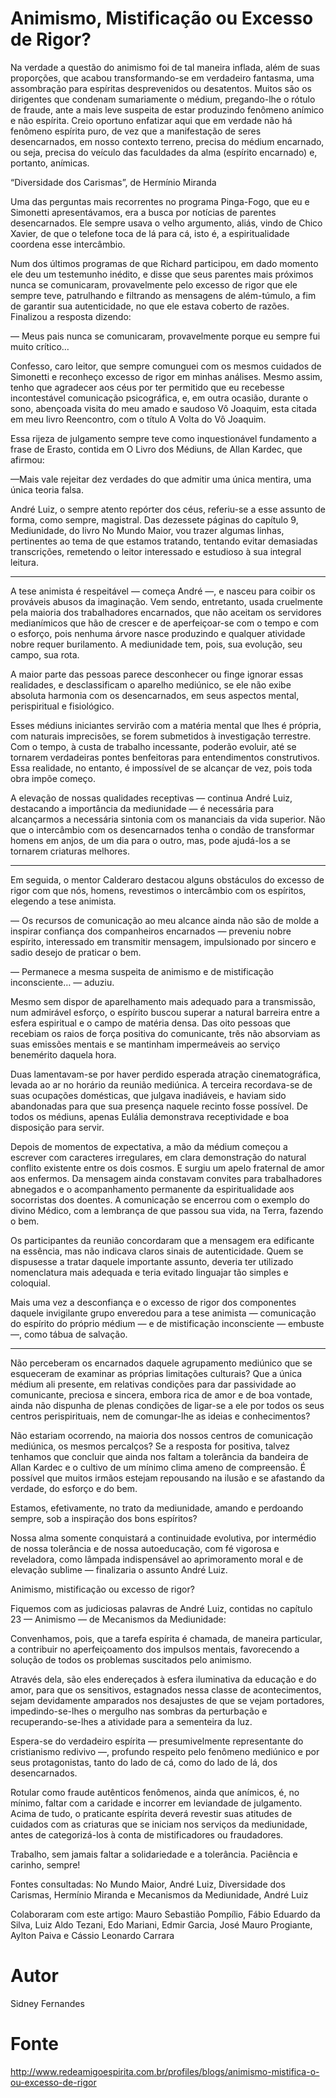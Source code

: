 # Animismo, Mistificação ou Excesso de Rigor?

Na verdade a questão do animismo foi de tal maneira inflada, além de suas proporções, que acabou transformando-se em verdadeiro fantasma, uma assombração para espíritas desprevenidos ou desatentos. Muitos são os dirigentes que condenam sumariamente o médium, pregando-lhe o rótulo de fraude, ante a mais leve suspeita de estar produzindo fenômeno anímico e não espírita. Creio oportuno enfatizar aqui que em verdade não há fenômeno espírita puro, de vez que a manifestação de seres desencarnados, em nosso contexto terreno, precisa do médium encarnado, ou seja, precisa do veículo das faculdades da alma (espírito encarnado) e, portanto, anímicas.

“Diversidade dos Carismas”, de Hermínio Miranda

Uma das perguntas mais recorrentes no programa Pinga-Fogo, que eu e Simonetti apresentávamos, era a busca por notícias de parentes desencarnados. Ele sempre usava o velho argumento, aliás, vindo de Chico Xavier, de que o telefone toca de lá para cá, isto é, a espiritualidade coordena esse intercâmbio.

Num dos últimos programas de que Richard participou, em dado momento ele deu um testemunho inédito, e disse que seus parentes mais próximos nunca se comunicaram, provavelmente pelo excesso de rigor que ele sempre teve, patrulhando e filtrando as mensagens de além-túmulo, a fim de garantir sua autenticidade, no que ele estava coberto de razões. Finalizou a resposta dizendo:

— Meus pais nunca se comunicaram, provavelmente porque eu sempre fui muito crítico…

Confesso, caro leitor, que sempre comunguei com os mesmos cuidados de Simonetti e reconheço excesso de rigor em minhas análises. Mesmo assim, tenho que agradecer aos céus por ter permitido que eu recebesse incontestável comunicação psicográfica, e, em outra ocasião, durante o sono, abençoada visita do meu amado e saudoso Vô Joaquim, esta citada em meu livro Reencontro, com o título A Volta do Vô Joaquim.

Essa rijeza de julgamento sempre teve como inquestionável fundamento a frase de Erasto, contida em O Livro dos Médiuns, de Allan Kardec, que afirmou:

—Mais vale rejeitar dez verdades do que admitir uma única mentira, uma única teoria falsa.

André Luiz, o sempre atento repórter dos céus, referiu-se a esse assunto de forma, como sempre, magistral. Das dezessete páginas do capítulo 9, Mediunidade, do livro No Mundo Maior, vou trazer algumas linhas, pertinentes ao tema de que estamos tratando, tentando evitar demasiadas transcrições, remetendo o leitor interessado e estudioso à sua integral leitura.

***

A tese animista é respeitável — começa André —, e nasceu para coibir os prováveis abusos da imaginação. Vem sendo, entretanto, usada cruelmente pela maioria dos trabalhadores encarnados, que não aceitam os servidores medianímicos que hão de crescer e de aperfeiçoar-se com o tempo e com o esforço, pois nenhuma árvore nasce produzindo e qualquer atividade nobre requer burilamento. A mediunidade tem, pois, sua evolução, seu campo, sua rota.

A maior parte das pessoas parece desconhecer ou finge ignorar essas realidades, e desclassificam o aparelho mediúnico, se ele não exibe absoluta harmonia com os desencarnados, em seus aspectos mental, perispiritual e fisiológico.

Esses médiuns iniciantes servirão com a matéria mental que lhes é própria, com naturais imprecisões, se forem submetidos à investigação terrestre. Com o tempo, à custa de trabalho incessante, poderão evoluir, até se tornarem verdadeiras pontes benfeitoras para entendimentos construtivos. Essa realidade, no entanto, é impossível de se alcançar de vez, pois toda obra impõe começo.

A elevação de nossas qualidades receptivas — continua André Luiz, destacando a importância da mediunidade — é necessária para alcançarmos a necessária sintonia com os mananciais da vida superior. Não que o intercâmbio com os desencarnados tenha o condão de transformar homens em anjos, de um dia para o outro, mas, pode ajudá-los a se tornarem criaturas melhores.

***

Em seguida, o mentor Calderaro destacou alguns obstáculos do excesso de rigor com que nós, homens, revestimos o intercâmbio com os espíritos, elegendo a tese animista.

— Os recursos de comunicação ao meu alcance ainda não são de molde a inspirar confiança dos companheiros encarnados — preveniu nobre espírito, interessado em transmitir mensagem, impulsionado por sincero e sadio desejo de praticar o bem.

— Permanece a mesma suspeita de animismo e de mistificação inconsciente… — aduziu.

Mesmo sem dispor de aparelhamento mais adequado para a transmissão, num admirável esforço, o espírito buscou superar a natural barreira entre a esfera espiritual e o campo de matéria densa. Das oito pessoas que recebiam os raios de força positiva do comunicante, três não absorviam as suas emissões mentais e se mantinham impermeáveis ao serviço benemérito daquela hora.

Duas lamentavam-se por haver perdido esperada atração cinematográfica, levada ao ar no horário da reunião mediúnica. A terceira recordava-se de suas ocupações domésticas, que julgava inadiáveis, e haviam sido abandonadas para que sua presença naquele recinto fosse possível. De todos os médiuns, apenas Eulália demonstrava receptividade e boa disposição para servir.

Depois de momentos de expectativa, a mão da médium começou a escrever com caracteres irregulares, em clara demonstração do natural conflito existente entre os dois cosmos. E surgiu um apelo fraternal de amor aos enfermos. Da mensagem ainda constavam convites para trabalhadores abnegados e o acompanhamento permanente da espiritualidade aos socorristas dos doentes. A comunicação se encerrou com o exemplo do divino Médico, com a lembrança de que passou sua vida, na Terra, fazendo o bem.

Os participantes da reunião concordaram que a mensagem era edificante na essência, mas não indicava claros sinais de autenticidade. Quem se dispusesse a tratar daquele importante assunto, deveria ter utilizado nomenclatura mais adequada e teria evitado linguajar tão simples e coloquial.

Mais uma vez a desconfiança e o excesso de rigor dos componentes daquele invigilante grupo enveredou para a tese animista — comunicação do espírito do próprio médium — e de mistificação inconsciente — embuste —, como tábua de salvação.

***

Não perceberam os encarnados daquele agrupamento mediúnico que se esqueceram de examinar as próprias limitações culturais? Que a única médium ali presente, em relativas condições para dar passividade ao comunicante, preciosa e sincera, embora rica de amor e de boa vontade, ainda não dispunha de plenas condições de ligar-se a ele por todos os seus centros perispirituais, nem de comungar-lhe as ideias e conhecimentos?

Não estariam ocorrendo, na maioria dos nossos centros de comunicação mediúnica, os mesmos percalços? Se a resposta for positiva, talvez tenhamos que concluir que ainda nos faltam a tolerância da bandeira de Allan Kardec e o cultivo de um mínimo clima ameno de compreensão. É possível que muitos irmãos estejam repousando na ilusão e se afastando da verdade, do esforço e do bem.

Estamos, efetivamente, no trato da mediunidade, amando e perdoando sempre, sob a inspiração dos bons espíritos?

Nossa alma somente conquistará a continuidade evolutiva, por intermédio de nossa tolerância e de nossa autoeducação, com fé vigorosa e reveladora, como lâmpada indispensável ao aprimoramento moral e de elevação sublime — finalizaria o assunto André Luiz.

Animismo, mistificação ou excesso de rigor?

Fiquemos com as judiciosas palavras de André Luiz, contidas no capítulo 23 — Animismo — de Mecanismos da Mediunidade:

Convenhamos, pois, que a tarefa espírita é chamada, de maneira particular, a contribuir no aperfeiçoamento dos impulsos mentais, favorecendo a solução de todos os problemas suscitados pelo animismo.

Através dela, são eles endereçados à esfera iluminativa da educação e do amor, para que os sensitivos, estagnados nessa classe de acontecimentos, sejam devidamente amparados nos desajustes de que se vejam portadores, impedindo-se-lhes o mergulho nas sombras da perturbação e recuperando-se-lhes a atividade para a sementeira da luz.

Espera-se do verdadeiro espírita — presumivelmente representante do cristianismo redivivo —, profundo respeito pelo fenômeno mediúnico e por seus protagonistas, tanto do lado de cá, como do lado de lá, dos desencarnados.

Rotular como fraude autênticos fenômenos, ainda que anímicos, é, no mínimo, faltar com a caridade e incorrer em leviandade de julgamento. Acima de tudo, o praticante espírita deverá revestir suas atitudes de cuidados com as criaturas que se iniciam nos serviços da mediunidade, antes de categorizá-los à conta de mistificadores ou fraudadores.

Trabalho, sem jamais faltar a solidariedade e a tolerância. Paciência e carinho, sempre!

Fontes consultadas: No Mundo Maior, André Luiz, Diversidade dos Carismas, Hermínio Miranda e Mecanismos da Mediunidade, André Luiz

Colaboraram com este artigo: Mauro Sebastião Pompílio, Fábio Eduardo da Silva, Luiz Aldo Tezani, Edo Mariani, Edmir Garcia, José Mauro Progiante, Aylton Paiva e Cássio Leonardo Carrara


# Autor
Sidney Fernandes

# Fonte
http://www.redeamigoespirita.com.br/profiles/blogs/animismo-mistifica-o-ou-excesso-de-rigor
